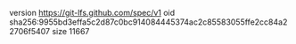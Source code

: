 version https://git-lfs.github.com/spec/v1
oid sha256:9955bd3effa5c2d87c0bc914084445374ac2c85583055ffe2cc84a22706f5407
size 11667

